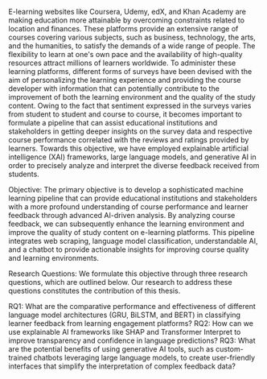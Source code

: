 E-learning websites like Coursera, Udemy, edX, and Khan Academy are making education more attainable by overcoming constraints related to location and finances. These platforms provide an extensive range of courses covering various subjects, such as business, technology, the arts, and the humanities, to satisfy the demands of a wide range of people.  The flexibility to learn at one's own pace and the availability of high-quality resources attract millions of learners worldwide. To administer these learning platforms, different forms of surveys have been devised with the aim of personalizing the learning experience and providing the course developer with information that can potentially contribute to the improvement of both the learning environment and the quality of the study content. Owing to the fact that sentiment expressed in the surveys varies from student to student and course to course, it becomes important to formulate a pipeline that can assist educational institutions and stakeholders in getting deeper insights on the survey data and respective course performance correlated with the reviews and ratings provided by learners. Towards this objective, we have employed explainable artificial intelligence (XAI) frameworks, large language models, and generative AI in order to precisely analyze and interpret the diverse feedback received from students. 

Objective: The primary objective is to develop a sophisticated machine learning pipeline that can provide educational institutions and stakeholders with a more profound understanding of course performance and learner feedback through advanced AI-driven analysis. By analyzing course feedback, we can subsequently enhance the learning environment and improve the quality of study content on e-learning platforms. This pipeline integrates web scraping, language model classification, understandable AI, and a chatbot to provide actionable insights for improving course quality and learning environments. 

Research Questions: We formulate this objective through three research questions, which are outlined below. Our research to address these questions constitutes the contribution of this thesis.

RQ1: What are the comparative performance and effectiveness of different language model architectures (GRU, BiLSTM, and BERT) in classifying learner feedback from learning engagement platforms?
RQ2: How can we use explainable AI frameworks like SHAP and Transformer Interpret to improve transparency and confidence in language predictions?
RQ3: What are the potential benefits of using generative AI tools, such as custom-trained chatbots leveraging large language models, to create user-friendly interfaces that simplify the interpretation of complex feedback data?
